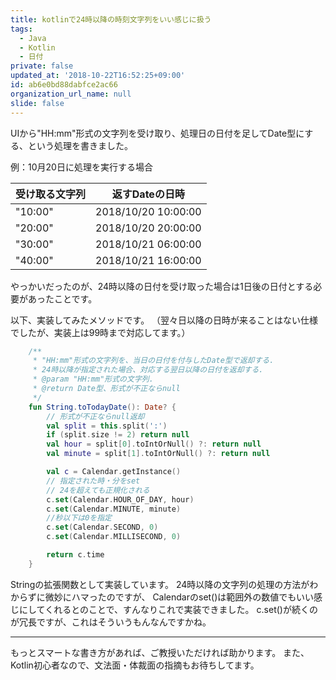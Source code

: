 ```yaml
---
title: kotlinで24時以降の時刻文字列をいい感じに扱う
tags:
  - Java
  - Kotlin
  - 日付
private: false
updated_at: '2018-10-22T16:52:25+09:00'
id: ab6e0bd88dabfce2ac66
organization_url_name: null
slide: false
---
```



UIから"HH:mm"形式の文字列を受け取り、処理日の日付を足してDate型にする、という処理を書きました。

例：10月20日に処理を実行する場合

|受け取る文字列|返すDateの日時|
|-----------------|------------------|
| "10:00"|2018/10/20 10:00:00|
| "20:00"|2018/10/20 20:00:00|
| "30:00"|2018/10/21 06:00:00|
| "40:00"|2018/10/21 16:00:00|

やっかいだったのが、24時以降の日付を受け取った場合は1日後の日付とする必要があったことです。

以下、実装してみたメソッドです。
（翌々日以降の日時が来ることはない仕様でしたが、実装上は99時まで対応してます。）


```kotlin
    /**
     * "HH:mm"形式の文字列を、当日の日付を付与したDate型で返却する.
     * 24時以降が指定された場合、対応する翌日以降の日付を返却する.
     * @param "HH:mm"形式の文字列.
     * @return Date型、形式が不正ならnull
     */
    fun String.toTodayDate(): Date? {
        // 形式が不正ならnull返却
        val split = this.split(':')
        if (split.size != 2) return null
        val hour = split[0].toIntOrNull() ?: return null
        val minute = split[1].toIntOrNull() ?: return null

        val c = Calendar.getInstance()
        // 指定された時・分をset
        // 24を超えても正規化される
        c.set(Calendar.HOUR_OF_DAY, hour)
        c.set(Calendar.MINUTE, minute)
        //秒以下は0を指定
        c.set(Calendar.SECOND, 0)
        c.set(Calendar.MILLISECOND, 0)

        return c.time
    }
```

Stringの拡張関数として実装しています。
24時以降の文字列の処理の方法がわからずに微妙にハマったのですが、
Calendarのset()は範囲外の数値でもいい感じにしてくれるとのことで、すんなりこれで実装できました。
c.set()が続くのが冗長ですが、これはそういうもんなんですかね。

---

もっとスマートな書き方があれば、ご教授いただければ助かります。
また、Kotlin初心者なので、文法面・体裁面の指摘もお待ちしてます。
